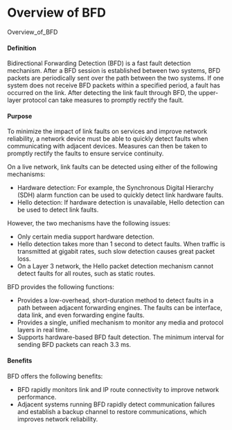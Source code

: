 Overview of BFD
===============

Overview_of_BFD

#### Definition

Bidirectional Forwarding Detection (BFD) is a fast fault detection mechanism. After a BFD session is established between two systems, BFD packets are periodically sent over the path between the two systems. If one system does not receive BFD packets within a specified period, a fault has occurred on the link. After detecting the link fault through BFD, the upper-layer protocol can take measures to promptly rectify the fault.


#### Purpose

To minimize the impact of link faults on services and improve network reliability, a network device must be able to quickly detect faults when communicating with adjacent devices. Measures can then be taken to promptly rectify the faults to ensure service continuity.

On a live network, link faults can be detected using either of the following mechanisms:

* Hardware detection: For example, the Synchronous Digital Hierarchy (SDH) alarm function can be used to quickly detect link hardware faults.
* Hello detection: If hardware detection is unavailable, Hello detection can be used to detect link faults.

However, the two mechanisms have the following issues:

* Only certain media support hardware detection.
* Hello detection takes more than 1 second to detect faults. When traffic is transmitted at gigabit rates, such slow detection causes great packet loss.
* On a Layer 3 network, the Hello packet detection mechanism cannot detect faults for all routes, such as static routes.

BFD provides the following functions:

* Provides a low-overhead, short-duration method to detect faults in a path between adjacent forwarding engines. The faults can be interface, data link, and even forwarding engine faults.
* Provides a single, unified mechanism to monitor any media and protocol layers in real time.
* Supports hardware-based BFD fault detection. The minimum interval for sending BFD packets can reach 3.3 ms.

#### Benefits

BFD offers the following benefits:

* BFD rapidly monitors link and IP route connectivity to improve network performance.
* Adjacent systems running BFD rapidly detect communication failures and establish a backup channel to restore communications, which improves network reliability.